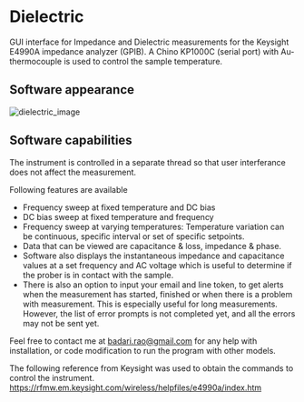 # Dielectric
 GUI interface for Impedance and Dielectric measurements for the Keysight E4990A impedance analyzer (GPIB). A Chino KP1000C (serial port) with Au-thermocouple is used to control the sample temperature.

## Software appearance
![dielectric_image](https://user-images.githubusercontent.com/47620203/234462607-c9feadbe-a035-437a-86af-11ab859ad78a.jpg)

## Software capabilities

The instrument is controlled in a separate thread so that user interferance does not affect the measurement.

Following features are available
- Frequency sweep at fixed temperature and DC bias
- DC bias sweep at fixed temperature and frequency
- Frequency sweep at varying temperatures: Temperature variation can be continuous, specific interval or set of specific setpoints.
- Data that can be viewed are capacitance & loss, impedance & phase.
- Software also displays the instantaneous impedance and capacitance values at a set frequency and AC voltage which is useful to determine if the prober is in contact with the sample.
- There is also an option to input your email and line token, to get alerts when the measurement has started, finished or when there is a problem with measurement. This is especially useful for long measurements. However, the list of error prompts is not completed yet, and all the errors may not be sent yet.

Feel free to contact me at badari.rao@gmail.com for any help with installation, or code modification to run the program with other models.
 
The following reference from Keysight was used to obtain the commands to control the instrument. https://rfmw.em.keysight.com/wireless/helpfiles/e4990a/index.htm
